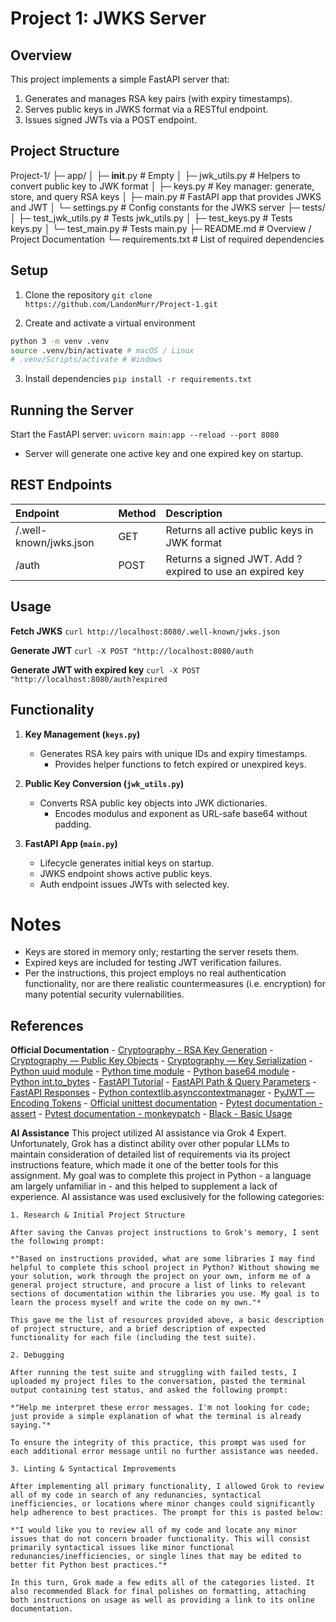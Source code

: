# Project 1: JWKS Server

## Overview
This project implements a simple FastAPI server that:

1. Generates and manages RSA key pairs (with expiry timestamps).
2. Serves public keys in JWKS format via a RESTful endpoint.
3. Issues signed JWTs via a POST endpoint.

## Project Structure

Project-1/
├─ app/
│  ├─ __init__.py       # Empty
│  ├─ jwk_utils.py      # Helpers to convert public key to JWK format
│  ├─ keys.py           # Key manager: generate, store, and query RSA keys
│  ├─ main.py           # FastAPI app that provides JWKS and JWT
│  └─ settings.py       # Config constants for the JWKS server
├─ tests/
│  ├─ test_jwk_utils.py # Tests jwk_utils.py
│  ├─ test_keys.py      # Tests keys.py
│  └─ test_main.py      # Tests main.py
├─ README.md            # Overview / Project Documentation
└─ requirements.txt     # List of required dependencies

## Setup

1. Clone the repository
`git clone https://github.com/LandonMurr/Project-1.git`

2. Create and activate a virtual environment
```bash
python 3 -m venv .venv
source .venv/bin/activate # macOS / Linux
# .venv/Scripts/activate # Windows
```

3. Install dependencies
`pip install -r requirements.txt`

## Running the Server

Start the FastAPI server:
`uvicorn main:app --reload --port 8080`

- Server will generate one active key and one expired key on startup.

## REST Endpoints

| Endpoint               | Method | Description                                              |
| :--------------------- | :----- | :------------------------------------------------------- |
| /.well-known/jwks.json | GET    | Returns all active public keys in JWK format             |
| /auth                  | POST   | Returns a signed JWT. Add ?expired to use an expired key |

## Usage

**Fetch JWKS**
`curl http://localhost:8080/.well-known/jwks.json`

**Generate JWT**
`curl -X POST "http://localhost:8080/auth`

**Generate JWT with expired key**
`curl -X POST "http://localhost:8080/auth?expired`

## Functionality

1. **Key Management (`keys.py`)**
    - Generates RSA key pairs with unique IDs and expiry timestamps.
        - Provides helper functions to fetch expired or unexpired keys.

2. **Public Key Conversion (`jwk_utils.py`)**
    - Converts RSA public key objects into JWK dictionaries.
        - Encodes modulus and exponent as URL-safe base64 without padding.

3. **FastAPI App (`main.py`)**
    - Lifecycle generates initial keys on startup.
    - JWKS endpoint shows active public keys.
    - Auth endpoint issues JWTs with selected key.

# Notes

- Keys are stored in memory only; restarting the server resets them.
- Expired keys are included for testing JWT verification failures.
- Per the instructions, this project employs no real authentication functionality, nor are there realistic countermeasures (i.e. encryption) for many potential security vulernabilities.

## References

**Official Documentation**
    - [Cryptography - RSA Key Generation](https://cryptography.io/en/latest/hazmat/primitives/asymmetric/rsa/#cryptography.hazmat.primitives.asymmetric.rsa.generate_private_key)
    - [Cryptography — Public Key Objects](https://cryptography.io/en/latest/hazmat/primitives/asymmetric/rsa/#key-objects)
    - [Cryptography — Key Serialization](https://cryptography.io/en/latest/hazmat/primitives/asymmetric/serialization/#serialization-of-keys)
    - [Python uuid module](https://docs.python.org/3/library/uuid.html#uuid.uuid4)
    - [Python time module](https://docs.python.org/3/library/time.html#time.time)
    - [Python base64 module](https://docs.python.org/3/library/base64.html#base64.urlsafe_b64encode)
    - [Python int.to_bytes](https://docs.python.org/3/library/stdtypes.html#int.to_bytes)
    - [FastAPI Tutorial](https://fastapi.tiangolo.com/tutorial/)
    - [FastAPI Path & Query Parameters](https://fastapi.tiangolo.com/tutorial/query-params/)
    - [FastAPI Responses](https://fastapi.tiangolo.com/advanced/response-directly/)
    - [Python contextlib.asynccontextmanager](https://docs.python.org/3/library/contextlib.html#contextlib.asynccontextmanager)
    - [PyJWT — Encoding Tokens](https://pyjwt.readthedocs.io/en/stable/usage.html#encoding-decoding-tokens)
    - [Official unittest documentation](https://docs.python.org/3/library/unittest.html)
    - [Pytest documentation - assert](https://docs.pytest.org/en/stable/assert.html)
    - [Pytest documentation - monkeypatch](https://docs.pytest.org/en/stable/how-to/monkeypatch.html)
    - [Black - Basic Usage](https://black.readthedocs.io/en/stable/usage_and_configuration/the_basics.html)

**AI Assistance**
This project utilized AI assistance via Grok 4 Expert. Unfortunately, Grok has a distinct ability over other popular LLMs to maintain consideration of detailed list of requirements via its project instructions feature, which made it one of the better tools for this assignment. My goal was to complete this project in Python - a language am largely unfamiliar in - and this helped to supplement a lack of experience. AI assistance was used exclusively for the following categories:

    1. Research & Initial Project Structure

    After saving the Canvas project instructions to Grok's memory, I sent the following prompt:
    
    *"Based on instructions provided, what are some libraries I may find helpful to complete this school project in Python? Without showing me your solution, work through the project on your own, inform me of a general project structure, and procure a list of links to relevant sections of documentation within the libraries you use. My goal is to learn the process myself and write the code on my own."*

    This gave me the list of resources provided above, a basic description of project structure, and a brief description of expected functionality for each file (including the test suite).

    2. Debugging

    After running the test suite and struggling with failed tests, I uploaded my project files to the conversation, pasted the terminal output containing test status, and asked the following prompt:

    *"Help me interpret these error messages. I'm not looking for code; just provide a simple explanation of what the terminal is already saying."*

    To ensure the integrity of this practice, this prompt was used for each additional error message until no further assistance was needed.

    3. Linting & Syntactical Improvements

    After implementing all primary functionality, I allowed Grok to review all of my code in search of any redunancies, syntactical inefficiencies, or locations where minor changes could significantly help adherence to best practices. The prompt for this is pasted below:

    *"I would like you to review all of my code and locate any minor issues that do not concern broader functionality. This will consist primarily syntactical issues like minor functional redunancies/inefficiencies, or single lines that may be edited to better fit Python best practices."*

    In this turn, Grok made a few edits all of the categories listed. It also recommended Black for final polishes on formatting, attaching both instructions on usage as well as providing a link to its online documentation.